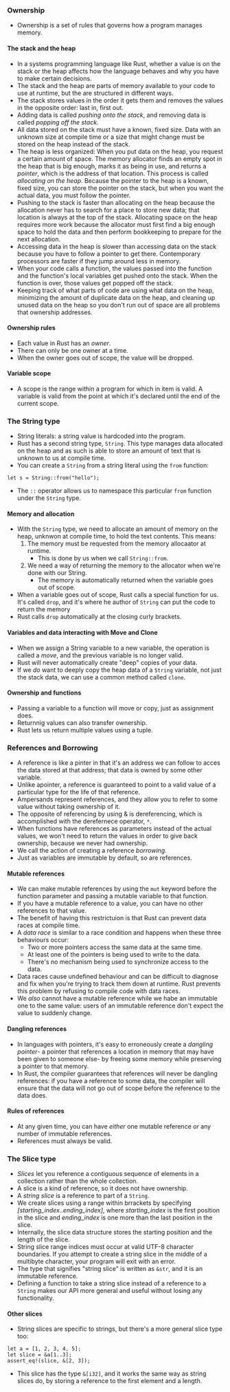 ### Ownership

* Ownership is a set of rules that governs how a program manages memory.

#### The stack and the heap

* In a systems programming language like Rust, whether a value is on the stack or the heap affects how the language behaves and why you have to make certain decisions.
* The stack and the heap are parts of memory available to your code to use at runtime, but the are structured in different ways.
* The stack stores values in the order it gets them and removes the values in the opposite order: last in, first out.
* Adding data is called _pushing onto the stack_, and removing data is called _popping off the stack_.
* All data stored on the stack must have a known, fixed size. Data with an unknown size at compile time or a size that might change must be stored on the heap instead of the stack.
* The heap is less organized: When you put data on the heap, you request a certain amount of space. The memory allocator finds an empty spot in the heap that is big enough, marks it as being in use, and returns a _pointer_, which is the address of that location. This process is called _allocating on the heap_. Because the pointer to the heap is a known, fixed size, you can store the pointer on the stack, but when you want the actual data, you must follow the pointer.
* Pushing to the stack is faster than allocating on the heap because the allocation never has to search for a place to store new data; that location is always at the top of the stack. Allocating space on the heap requires more work because the allocator must first find a big enough space to hold the data and then perform bookkeeping to prepare for the next allocation.
* Accessing data in the heap is slower than accessing data on the stack because you have to follow a pointer to get there. Contemporary processors are faster if they jump around less in memory.
* When your code calls a function, the values passed into the function and the function's local variables get pushed onto the stack. When the function is over, those values get popped off the stack.
* Keeping track of what parts of code are using what data on the heap, minimizing the amount of duplicate data on the heap, and cleaning up unused data on the heap so you don't run out of space are all problems that ownership addresses.

#### Ownership rules

* Each value in Rust has an _owner_.
* There can only be one owner at a time.
* When the owner goes out of scope, the value will be dropped.

#### Variable scope

* A scope is the range within a program for which in item is valid. A variable is valid from the point at which it's declared until the end of the current scope.

### The String type

* String literals: a string value is hardcoded into the program.
* Rust has a second string type, `String`. This type manages data allocated on the heap and as such is able to store an amount of text that is unknown to us at compile time.
* You can create a `String` from a string literal using the `from` function:
```
let s = String::from("hello");
```
* The `::` operator allows us to namespace this particular `from` function under the `String` type.

#### Memory and allocation

* With the `String` type, we need to allocate an amount of memory on the heap, unknwon at compile time, to hold the text contents. This means:
  1. The memory must be requested from the memory allocaator at runtime.
     * This is done by us when we call `String::from`.
  2. We need a way of returning the memory to the allocator when we're done with our String.
     * The memory is automatically returned when the variable goes out of scope.
* When a variable goes out of scope, Rust calls a special function for us. It's called `drop`, and it's where he author of `String` can put the code to return the memory
* Rust calls `drop` automatically at the closing curly brackets.

#### Variables and data interacting with Move and Clone

* When we assign a String variable to a new variable, the operation is called a _move_, and the previous variable is no longer valid.
* Rust will never automatically create "deep" copies of your data.
* If we _do_ want to deeply copy the heap data of a `String` variable, not just the stack data, we can use a common method called `clone`.

#### Ownership and functions

* Passing a variable to a function will move or copy, just as assignment does.
* Returnnig values can also transfer ownership.
* Rust lets us return multiple values using a tuple.

### References and Borrowing

* A reference is like a pinter in that it's an address we can follow to acces the data stored at that address; that data is owned by some other variable.
* Unlike apointer, a reference is guaranteed to point to a valid value of a particular type for the life of that reference.
* Ampersands represent references, and they allow you to refer to some value without taking ownership of it.
* The opposite of referencing by using & is dereferencing, which is accomplished with the derefernece operator, `*`.
* When functions have references as parameters instead of the actual values, we won't need to return the values in order to give back ownership, because we never had ownership.
* We call the action of creating a reference _borrowing_.
* Just as variables are immutable by default, so are references.

#### Mutable references

* We can make mutable references by using the `mut` keyword before the function parameter and passing a mutable variable to that function.
* If you have a mutable reference to a value, you can have no other references to that value.
* The benefit of having this restrictuion is that Rust can prevent data races at compile time.
* A _data race_ is similar to a race condition and happens when these three behaviours occur:
  * Two or more pointers access the same data at the same time.
  * At least one of the pointers is being used to write to the data.
  * There's no mechanism being used to synchronize access to the data.
* Data races cause undefined behaviour and can be difficult to diagnose and fix when you're trying to track them down at runtime. Rust prevents this problem by refusing to compile code with data races.
* We _also_ cannot have a mutable reference while we habe an immutable one to the same value: users of an immutable reference don't expect the value to suddenly change.

#### Dangling references

* In languages with pointers, it's easy to erroneously create a _dangling pointer_- a pointer that references a location in memory that may have been given to someone else- by freeing some memory while preserving a pointer to that memory.
* In Rust, the compiler guarantees that references will never be dangling references: if you have a reference to some data, the compiler will ensure that the data will not go out of scope before the reference to the data does.

#### Rules of references

* At any given time, you can have _either_ one mutable reference _or_ any number of immutable references.
* References must always be valid.

### The Slice type

* _Slices_ let you reference a contiguous sequence of elements in a collection rather than the whole collection.
* A slice is a kind of reference, so it does not have ownership.
* A _string slice_ is a reference to part of a `String`.
* We create slices using a range within brrackets by specifying _[starting_index..ending_index]_, where _starting_index_ is the first position in the slice and _ending_index_ is one more than the last position in the slice.
* Internally, the slice data structure stores the starting position and the length of the slice.
* String slice range indices must occur at valid UTF-8 character boundaries. If you attempt to create a string slice in the middle of a multibyte character, your program will exit with an error.
* The type that signifies "string slice" is written as `&str`, and it is an immutable reference.
* Defining a function to take a string slice instead of a reference to a `String` makes our API more general and useful without losing any functionality.

#### Other slices

* String slices are specific to strings, but there's a more general slice type too:
```
let a = [1, 2, 3, 4, 5];
let slice = &a[1..3];
assert_eq!(slice, &[2, 3]);
```
* This slice has the type `&[i32]`, and it works the same way as string slices do, by storing a reference to the first element and a length.
